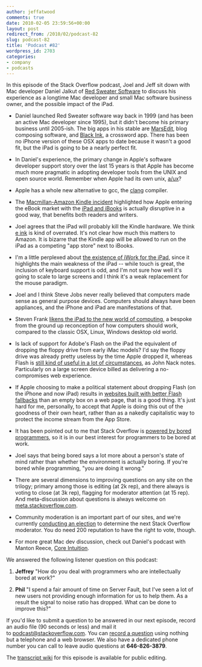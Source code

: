 ```yaml
---
author: jeffatwood
comments: true
date: 2010-02-05 23:59:56+00:00
layout: post
redirect_from: /2010/02/podcast-82
slug: podcast-82
title: 'Podcast #82'
wordpress_id: 2703
categories:
- company
- podcasts
---
```


In this episode of the Stack Overflow podcast, Joel and Jeff sit down with Mac developer Daniel Jalkut of [Red Sweater Software](http://www.red-sweater.com/) to discuss his experience as a longtime Mac developer and small Mac software business owner, and the possible impact of the iPad.



	
  * Daniel launched Red Sweater software way back in 1999 (and has been an active Mac developer since 1995), but it didn't become his primary business until 2005-ish. The big apps in his stable are [MarsEdit](http://www.red-sweater.com/marsedit/), blog composing software, and [Black Ink](http://www.red-sweater.com/blackink/), a crossword app. There has been no iPhone version of these OSX apps to date because it wasn't a good fit, but the iPad is going to be a nearly perfect fit.

	
  * In Daniel's experience, the primary change in Apple's software developer support story over the last 15 years is that Apple has become much more pragmatic in adopting developer tools from the UNIX and open source world. Remember when Apple had its own unix, [a/ux](http://en.wikipedia.org/wiki/A/UX)?

	
  * Apple has a whole new alternative to gcc, the [clang](http://en.wikipedia.org/wiki/Clang) compiler.

	
  * The [Macmillan-Amazon Kindle incident](http://www.antipope.org/charlie/blog-static/2010/01/amazonmacmillan-other-perspect.html) highlighted how Apple entering the eBook market with the [iPad and iBooks](http://www.apple.com/ipad/features/) is actually disruptive in a good way, that benefits both readers and writers.

	
  * Joel agrees that the iPad will probably kill the Kindle hardware. We think [e ink](http://en.wikipedia.org/wiki/E_Ink) is kind of overrated. It's not clear how much this matters to Amazon. It is bizarre that the Kindle app will be allowed to run on the iPad as a competing "app store" next to iBooks.

	
  * I'm a little perplexed about [the existence of iWork for the iPad](http://www.youtube.com/watch?v=SBPnB3noTa8), since it highlights the main weakness of the iPad -- while touch is great, the inclusion of keyboard support is odd, and I'm not sure how well it's going to scale to large screens and I think it's a weak replacement for the mouse paradigm.

	
  * Joel and I think Steve Jobs never really believed that computers made sense as general purpose devices. Computers should always have been appliances, and the iPhone and iPad are manifestations of that.

	
  * Steven Frank [likens the iPad to the new world of computing](http://stevenf.tumblr.com/post/359224392/i-need-to-talk-to-you-about-computers-ive-been), a bespoke from the ground up reconception of how computers should work, compared to the classic OSX, Linux, Windows desktop old world.

	
  * Is lack of support for Adobe's Flash on the iPad the equivalent of dropping the floppy drive from early iMac models? I'd say the floppy drive was already pretty useless by the time Apple dropped it, whereas Flash is [still kind of useful in a lot of circumstances](http://blogs.adobe.com/jnack/2010/01/sympathy_for_the_devil.html), as John Nack notes. Particularly on a large screen device billed as delivering a no-compromises web experience.

	
  * If Apple choosing to make a political statement about dropping Flash (on the iPhone and now iPad) results in [websites built with better Flash fallbacks](http://www.zeldman.com/2010/02/01/flash-ipad-standards/) than an empty box on a web page, that is a good thing. It's just hard for me, personally, to accept that Apple is doing this out of the goodness of their own heart, rather than as a nakedly capitalistic way to protect the income stream from the App Store.

	
  * It has been pointed out to me that Stack Overflow is [powered by bored programmers](http://meta.stackoverflow.com/questions/28642/why-do-i-get-more-satisfaction-out-of-participating-in-so-than-out-of-my-job), so it is in our best interest for programmers to be bored at work.

	
  * Joel says that being bored says a lot more about a person's state of mind rather than whether the environment is actually boring. If you're bored while programming, "you are doing it wrong."

	
  * There are several dimensions to improving questions on any site on the trilogy; primary among those is editing (at 2k rep), and there always is voting to close (at 3k rep), flagging for moderator attention (at 15 rep). And meta-discussion about questions is always welcome on [meta.stackoverflow.com](http://meta.stackoverflow.com).

	
  * Community moderation is an important part of our sites, and we're currently [conducting an election](http://blog.stackoverflow.com/2010/02/stack-overflow-2010-moderator-election-begins/) to determine the next Stack Overflow moderator. You do need 200 reputation to have the right to vote, though.

	
  * For more great Mac dev discussion, check out Daniel's podcast with Manton Reece, [Core Intuition](http://www.coreint.org/).


We answered the following listener question on this podcast:

	
  1. **Jeffrey** "How do you deal with programmers who are intellectually bored at work?"

	
  2. **Phil** "I spend a fair amount of time on Server Fault, but I've seen a lot of new users not providing enough information for us to help them. As a result the signal to noise ratio has dropped. What can be done to improve this?"


If you'd like to submit a question to be answered in our next episode, record an audio file (90 seconds or less) and mail it to [podcast@stackoverflow.com](mailto:podcast@stackoverflow.com). You can [record a question](http://blog.stackoverflow.com/index.php/2008/05/recording-podcast-questions-using-your-telephone/) using nothing but a telephone and a web browser. We also have a dedicated phone number you can call to leave audio questions at **646-826-3879**.

The [transcript wiki](https://stackoverflow.fogbugz.com/default.asp?W29126) for this episode is available for public editing.


